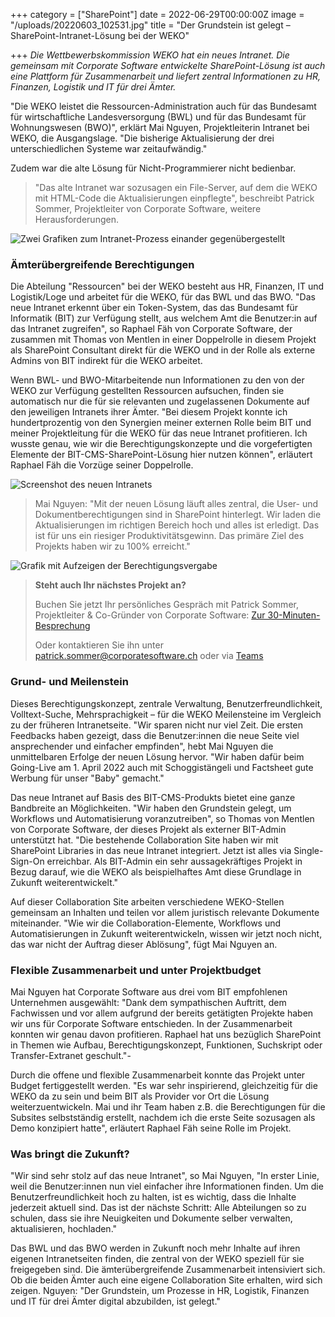 +++
category = ["SharePoint"]
date = 2022-06-29T00:00:00Z
image = "/uploads/20220603_102531.jpg"
title = "Der Grundstein ist gelegt – SharePoint-Intranet-Lösung bei der WEKO"

+++
_Die Wettbewerbskommission WEKO hat ein neues Intranet. Die gemeinsam mit Corporate Software entwickelte SharePoint-Lösung ist auch eine Plattform für Zusammenarbeit und liefert zentral Informationen zu HR, Finanzen, Logistik und IT für drei Ämter._

"Die WEKO leistet die Ressourcen-Administration auch für das Bundesamt für wirtschaftliche Landesversorgung (BWL) und für das Bundesamt für Wohnungswesen (BWO)", erklärt Mai Nguyen, Projektleiterin Intranet bei WEKO, die Ausgangslage. "Die bisherige Aktualisierung der drei unterschiedlichen Systeme war zeitaufwändig."

Zudem war die alte Lösung für Nicht-Programmierer nicht bedienbar. 

> "Das alte Intranet war sozusagen ein File-Server, auf dem die WEKO mit HTML-Code die Aktualisierungen einpflegte", beschreibt Patrick Sommer, Projektleiter von Corporate Software, weitere Herausforderungen.

![Zwei Grafiken zum Intranet-Prozess einander gegenübergestellt](/uploads/ausgangslage-ziel-projekt.png "Ausgangslage und Ziel des Intranet-Projekts")

### Ämterübergreifende Berechtigungen

Die Abteilung "Ressourcen" bei der WEKO besteht aus HR, Finanzen, IT und Logistik/Loge und arbeitet für die WEKO, für das BWL und das BWO. "Das neue Intranet erkennt über ein Token-System, das das Bundesamt für Informatik (BIT) zur Verfügung stellt, aus welchem Amt die Benutzer:in auf das Intranet zugreifen", so Raphael Fäh von Corporate Software, der zusammen mit Thomas von Mentlen in einer Doppelrolle in diesem Projekt als SharePoint Consultant direkt für die WEKO und in der Rolle als externe Admins von BIT indirekt für die WEKO arbeitet.

Wenn BWL- und BWO-Mitarbeitende nun Informationen zu den von der WEKO zur Verfügung gestellten Ressourcen aufsuchen, finden sie automatisch nur die für sie relevanten und zugelassenen Dokumente auf den jeweiligen Intranets ihrer Ämter. "Bei diesem Projekt konnte ich hundertprozentig von den Synergien meiner externen Rolle beim BIT und meiner Projektleitung für die WEKO für das neue Intranet profitieren. Ich wusste genau, wie wir die Berechtigungskonzepte und die vorgefertigten Elemente der BIT-CMS-SharePoint-Lösung hier nutzen können", erläutert Raphael Fäh die Vorzüge seiner Doppelrolle.

![Screenshot des neuen Intranets](/uploads/berechtigungsvergabe.png "Individuelle Rollen- und Berechtigungsvergabe")

> Mai Nguyen: "Mit der neuen Lösung läuft alles zentral, die User- und Dokumentberechtigungen sind in SharePoint hinterlegt. Wir laden die Aktualisierungen im richtigen Bereich hoch und alles ist erledigt. Das ist für uns ein riesiger Produktivitätsgewinn. Das primäre Ziel des Projekts haben wir zu 100% erreicht."

![Grafik mit Aufzeigen der Berechtigungsvergabe](/uploads/berechtigungskonzept.png "Konzept der Berechtigungsvergabe")

> **Steht auch Ihr nächstes Projekt an?**
>
> Buchen Sie jetzt Ihr persönliches Gespräch mit Patrick Sommer, Projektleiter & Co-Gründer von Corporate Software: [Zur 30-Minuten-Besprechung](https://calendly.com/patricksommer/30min "30-Minuten-Besprechung mit Patrick Sommer")
>
> Oder kontaktieren Sie ihn unter [patrick.sommer@corporatesoftware.ch](mailto:patrick.sommer@corporatesoftware.ch "E-Mail Patrick Sommer") oder via [Teams](https://teams.microsoft.com/l/chat/0/0?users=patrick.sommer@corporatesoftware.ch "Teams Patrick Sommer")


### Grund- und Meilenstein

Dieses Berechtigungskonzept, zentrale Verwaltung, Benutzerfreundlichkeit, Volltext-Suche, Mehrsprachigkeit – für die WEKO Meilensteine im Vergleich zu der früheren Intranetseite. "Wir sparen nicht nur viel Zeit. Die ersten Feedbacks haben gezeigt, dass die Benutzer:innen die neue Seite viel ansprechender und einfacher empfinden", hebt Mai Nguyen die unmittelbaren Erfolge der neuen Lösung hervor. "Wir haben dafür beim Going-Live am 1. April 2022 auch mit Schoggistängeli und Factsheet gute Werbung für unser "Baby" gemacht."

Das neue Intranet auf Basis des BIT-CMS-Produkts bietet eine ganze Bandbreite an Möglichkeiten. "Wir haben den Grundstein gelegt, um Workflows und Automatisierung voranzutreiben", so Thomas von Mentlen von Corporate Software, der dieses Projekt als externer BIT-Admin unterstützt hat. "Die bestehende Collaboration Site haben wir mit SharePoint Libraries in das neue Intranet integriert. Jetzt ist alles via Single-Sign-On erreichbar. Als BIT-Admin ein sehr aussagekräftiges Projekt in Bezug darauf, wie die WEKO als beispielhaftes Amt diese Grundlage in Zukunft weiterentwickelt."

Auf dieser Collaboration Site arbeiten verschiedene WEKO-Stellen gemeinsam an Inhalten und teilen vor allem juristisch relevante Dokumente miteinander. "Wie wir die Collaboration-Elemente, Workflows und Automatisierungen in Zukunft weiterentwickeln, wissen wir jetzt noch nicht, das war nicht der Auftrag dieser Ablösung", fügt Mai Nguyen an.

### Flexible Zusammenarbeit und unter Projektbudget

Mai Nguyen hat Corporate Software aus drei vom BIT empfohlenen Unternehmen ausgewählt: "Dank dem sympathischen Auftritt, dem Fachwissen und vor allem aufgrund der bereits getätigten Projekte haben wir uns für Corporate Software entschieden. In der Zusammenarbeit konnten wir genau davon profitieren. Raphael hat uns bezüglich SharePoint in Themen wie Aufbau, Berechtigungskonzept, Funktionen, Suchskript oder Transfer-Extranet geschult."-

Durch die offene und flexible Zusammenarbeit konnte das Projekt unter Budget fertiggestellt werden. "Es war sehr inspirierend, gleichzeitig für die WEKO da zu sein und beim BIT als Provider vor Ort die Lösung weiterzuentwickeln. Mai und ihr Team haben z.B. die Berechtigungen für die Subsites selbstständig erstellt, nachdem ich die erste Seite sozusagen als Demo konzipiert hatte", erläutert Raphael Fäh seine Rolle im Projekt.

### Was bringt die Zukunft?

"Wir sind sehr stolz auf das neue Intranet", so Mai Nguyen, "In erster Linie, weil die Benutzer:innen nun viel einfacher ihre Informationen finden. Um die Benutzerfreundlichkeit hoch zu halten, ist es wichtig, dass die Inhalte jederzeit aktuell sind. Das ist der nächste Schritt: Alle Abteilungen so zu schulen, dass sie ihre Neuigkeiten und Dokumente selber verwalten, aktualisieren, hochladen."

Das BWL und das BWO werden in Zukunft noch mehr Inhalte auf ihren eigenen Intranetseiten finden, die zentral von der WEKO speziell für sie freigegeben sind. Die ämterübergreifende Zusammenarbeit intensiviert sich. Ob die beiden Ämter auch eine eigene Collaboration Site erhalten, wird sich zeigen. Nguyen: "Der Grundstein, um Prozesse in HR, Logistik, Finanzen und IT für drei Ämter digital abzubilden, ist gelegt."